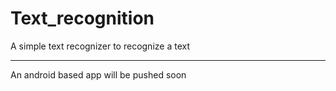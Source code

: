 # Text_recognition
A simple text recognizer to recognize a text<br/>


---
An android based app will be pushed soon
